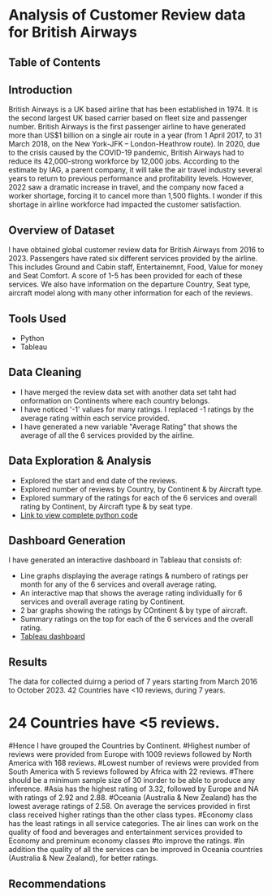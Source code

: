 # Analysis of Customer Review data for British Airways
## Table of Contents
## Introduction
British Airways is a UK based airline that has been established in 1974. It is the second largest UK based carrier based on fleet size and passenger number. British Airways is the first passenger airline to have generated more than US$1 billion on a single air route in a year (from 1 April 2017, to 31 March 2018, on the New York-JFK – London-Heathrow route). In 2020, due to the crisis caused by the COVID-19 pandemic, British Airways had to reduce its 42,000-strong workforce by 12,000 jobs. According to the estimate by IAG, a parent company, it will take the air travel industry several years to return to previous performance and profitability levels. However, 2022 saw a dramatic increase in travel, and the company now faced a worker shortage, forcing it to cancel more than 1,500 flights. I wonder if this shortage in airline workforce had impacted the customer satisfaction.
 
## Overview of Dataset 
I have obtained global customer review data for British Airways from 2016 to 2023.  Passengers have rated six different services provided by the airline. This includes Ground and Cabin staff, Entertainemnt, Food, Value for money and Seat Comfort. A score of 1-5 has been provided for each of these services. We also have information on the departure Country, Seat type, aircraft model along with many other information for each of the reviews.

## Tools Used
- Python
- Tableau
  
## Data Cleaning
- I have merged the review data set with another data set taht had onformation on Continents where each country belongs.
- I have noticed '-1' values for many ratings. I replaced -1 ratings by the average rating within each service provided.
- I have generated a new variable "Average Rating" that shows the average of all the 6 services provided by the airline.
  
## Data Exploration & Analysis 
- Explored the start and end date of the reviews.
- Explored number of reviews by Country, by Continent & by Aircraft type.
- Explored summary of the ratings for each of the 6 services and overall rating by Continent, by Aircraft type & by seat type.
- [Link to view complete python code](https://github.com/shilpakarumanchi/python/blob/main/BA_cleaning.ipynb)

## Dashboard Generation
I have generated an interactive dashboard in Tableau that consists of:
- Line graphs displaying the average ratings & numbero of ratings per month for any of the 6 services and overall average rating.
- An interactive map that shows the average rating individually for 6 services and overall average rating by Continent.
- 2 bar graphs showing the ratings by COntinent & by type of aircraft.
- Summary ratings on the top for each of the 6 services and the overall rating.
- [Tableau dashboard](https://public.tableau.com/app/profile/shilpa.ln.karumanchi/viz/BA_customerreviews/Dashboard32?publish=yes)
  
## Results
The data for collected duirng a period of 7 years starting from March 2016 to October 2023.
 42 Countries have <10 reviews, during 7 years.
# 24 Countries have <5 reviews.
#Hence I have grouped the Countries by Continent.
#Highest number of reviews were provided from Europe with 1009 reviews followed by North America with 168 reviews.
#Lowest number of reviews were provided from South America  with 5 reviews followed by Africa with 22 reviews. 
#There should be a minimum sample size of 30 inorder to be able to produce any inference.
#Asia has the highest rating of 3.32, followed by Europe and NA with ratings of 2.92 and 2.88.
#Oceania (Australia & New Zealand) has the lowest average ratings of 2.58.
On average the services provided in first class received higher ratings than the other class types.
#Economy class has the least ratings in all service categories.
The air lines can work on the quality of food and beverages and entertainment services provided to Economy and preminum economy classes 
#to improve the ratings.
#In addition the quality of all the services can be improved in Oceania countries (Australia & New Zealand), for better ratings.
## Recommendations





